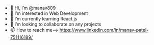 - 👋 Hi, I’m @manav809
- 👀 I’m interested in Web Development
- 🌱 I’m currently learning React.js
- 💞️ I’m looking to collaborate on any projects
- 📫 How to reach me--> https://www.linkedin.com/in/manav-patel-751116189/

